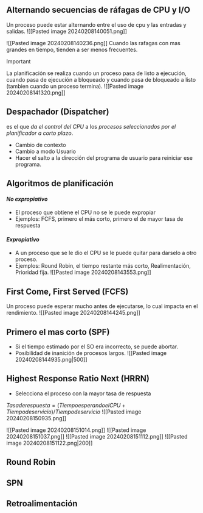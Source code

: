 ## Alternando secuencias de ráfagas de CPU y I/O

Un proceso puede estar alternando entre el uso de cpu y las entradas y salidas.
![[Pasted image 20240208140051.png]]

![[Pasted image 20240208140236.png]]
Cuando las rafagas con mas grandes en tiempo, tienden a ser menos frecuentes.

>[!important]
>La planificación se realiza cuando un proceso pasa de listo a ejecución, cuando pasa de ejecución a bloqueado y cuando pasa de bloqueado a listo (tambien cuando un proceso termina).
>![[Pasted image 20240208141320.png]]

## Despachador (Dispatcher)
es el que *da el control del CPU* a los *procesos seleccionados por el planificador a corto plazo*.
- Cambio de contexto
- Cambio a modo Usuario
- Hacer el salto a la dirección del programa de usuario para reiniciar ese programa.
## Algoritmos de planificación
#### *No expropiativo*
- El proceso que obtiene el CPU no se le puede expropiar
- Ejemplos: FCFS, primero el más corto, primero el de mayor tasa de respuesta



#### *Expropiativo*
- A un proceso que se le dio el CPU se le puede quitar para darselo a otro proceso.
- Ejemplos: Round Robin, el tiempo restante más corto, Realimentación, Prioridad fija.
![[Pasted image 20240208143553.png]]

## First Come, First Served (FCFS)

Un proceso puede esperar mucho antes de ejecutarse, lo cual impacta en el rendimiento.
![[Pasted image 20240208144245.png]]

## Primero el mas corto (SPF)
- Si el tiempo estimado por el SO era incorrecto, se puede abortar.
- Posibilidad de inanición de procesos largos.
![[Pasted image 20240208144935.png|500]]

## Highest Response Ratio Next (HRRN)
- Selecciona el proceso con la mayor tasa de respuesta

$Tasa de respuesta= (Tiempo esperando el CPU + Tiempo de servicio)/Tiempo de servicio$
![[Pasted image 20240208150935.png]]

![[Pasted image 20240208151014.png]]
![[Pasted image 20240208151037.png]]
![[Pasted image 20240208151112.png]]
![[Pasted image 20240208151122.png|200]]

## Round Robin
## SPN
## Retroalimentación